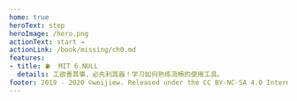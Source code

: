 ```yaml
---
home: true
heroText: step
heroImage: /hero.png
actionText: start →
actionLink: /book/missing/ch0.md
features:
- title: ⛽  MIT 6.NULL
  details: 工欲善其事，必先利其器！学习如何熟练流畅的使用工具。
footer: 2019 - 2020 ©weijiew. Released under the CC BY-NC-SA 4.0 International License.
---
```


